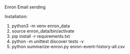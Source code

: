 Enron Email sending

Installation: 
1) python3 -m venv enron_data
2) source enron_data/bin/activate
3) pip install -r requirements.txt
4) python -m unittest discover tests -v
5) python summarize-enron.py enron-event-history-all.csv
